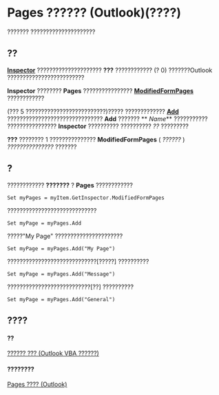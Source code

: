 
# Pages ?????? (Outlook)(????)

??????? ?????????????????????


## ??

 **[Inspector](d7384756-669c-0549-1032-c3b864187994.md)** ????????????????????? **???** ???????????? (? 0) ???????Outlook ?????????????????????????

 **Inspector** ???????? **Pages** ???????????????? **[ModifiedFormPages](ac377d47-846a-1217-592f-7ed190b824ca.md)** ????????????

(??? 5 ??????????????????????????)????? ?????????????  **[Add](4a28aac5-be6f-0892-0fc1-17ded4dff783.md)** ??????????????????????????????? **Add** ??????? ** _Name_** ??????????? ???????????????? **Inspector** ?????????? ?????????? _??_ ?????????

 **???** ???????? 1 ??????????????? **ModifiedFormPages** ( _??????_ ) _???????????????_ ???????


## ?



???????????? **???????** ? **Pages** ????????????




```
Set myPages = myItem.GetInspector.ModifiedFormPages
```

?????????????????????????????




```
Set myPage = myPages.Add
```

?????"My Page" ??????????????????????






```
Set myPage = myPages.Add("My Page")
```

?????????????????????????????[?????] ??????????




```
Set myPage = myPages.Add("Message")
```

???????????????????????????[??] ??????????




```
Set myPage = myPages.Add("General")
```


## ????


#### ??


[?????? ??? (Outlook VBA ??????)](73221b13-d8d8-99b8-3394-b95dbbfd5ddc.md)
#### ????????


[Pages ???? (Outlook)](http://msdn.microsoft.com/library/8cbf9b2a-f53b-087c-0b8e-f824e967b5a6%28Office.15%29.aspx)